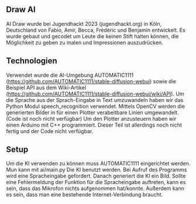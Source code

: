 Draw AI
---
AI Draw wurde bei Jugendhackt 2023 (jugendhackt.org) in Köln, Deutschland von Fabio, Amir, Becca, Frédéric und Benjamin entwickelt. Es wurde gebaut und gecodet um Leute die keinen Stift halten können, die Möglichkeit zu geben zu malen und Impressionen auszudrücken.

Technologien
---
Verwendet wurde die AI-Umgebung AUTOMATIC1111 (https://github.com/AUTOMATIC1111/stable-diffusion-webui) sowie die Beispiel API aus dem Wiki-Artikel
(https://github.com/AUTOMATIC1111/stable-diffusion-webui/wiki/API).
Um die Sprache aus der Sprach-Eingabe in Text umzuwandeln haben wir das Python Modul speech_recognition verwendet.
Mittels OpenCV werden die generierten Bilder in für einen Plotter verabeitbare Linien umgewandelt. (Code ist noch nicht verfügbar)
Um den Plotter anzusteuern haben wir einen Arduino mit C++ programmiert. Dieser Teil ist allerdings noch nicht fertig und der Code nicht verfügbar.

Setup
---
Um die KI verwenden zu können muss AUTOMATIC1111 eingerichtet werden. Mun kann mit ai/main.py Die KI benutzt werden. Bei Aufruf des Programms wird eine Spracheingabe gefordert. Danach generiert die KI ein Bild. Sollte eine Fehlermeldung der Funktion für die Spracheingabe auftreten, kann es sein, dass das Mikrofon nichts aufgenommen hat/konnte. Außerdem kann es sein, dass man eine bestehende Internet-Verbindung braucht.
